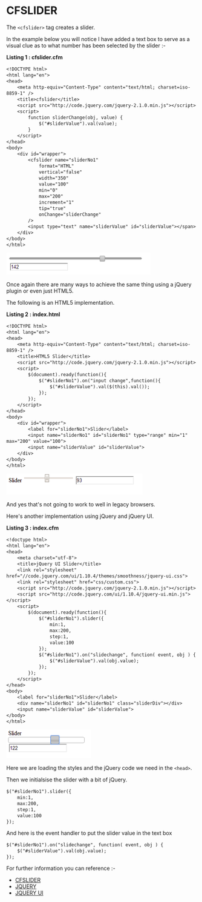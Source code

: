 CFSLIDER
===

The `<cfslider>` tag creates a slider.

In the example below you will notice I have added a text box to serve as a visual clue as to what number has been selected by the slider :-

**Listing 1 : cfslider.cfm**

    <!DOCTYPE html>
    <html lang="en">
    <head>
        <meta http-equiv="Content-Type" content="text/html; charset=iso-8859-1" />
        <title>cfslider</title>
        <script src="http://code.jquery.com/jquery-2.1.0.min.js"></script>
        <script>
            function sliderChange(obj, value) {
                $("#sliderValue").val(value);
            }
        </script>
    </head>
    <body>
        <div id="wrapper">
            <cfslider name="sliderNo1" 
                format="HTML" 
                vertical="false" 
                width="350" 
                value="100" 
                min="0" 
                max="200" 
                increment="1" 
                tip="true"
                onChange="sliderChange"
            />
            <input type="text" name="sliderValue" id="sliderValue"></span>
        </div>
    </body>
    </html>

![CFSLIDER Examaple](images/slider1.png)

Once again there are many ways to achieve the same thing using a jQuery plugin or even just HTML5.

The following is an HTML5 implementation.

**Listing 2 : index.html**

    <!DOCTYPE html>
    <html lang="en">
    <head>
        <meta http-equiv="Content-Type" content="text/html; charset=iso-8859-1" />
        <title>HTML5 Slider</title>
        <script src="http://code.jquery.com/jquery-2.1.0.min.js"></script>
        <script>
            $(document).ready(function(){
                $("#sliderNo1").on("input change",function(){
                    $("#sliderValue").val($(this).val());
                });
            });
        </script>
    </head>
    <body>
        <div id="wrapper">
            <label for="sliderNo1">Slider</label>
            <input name="sliderNo1" id="sliderNo1" type="range" min="1" max="200" value="100">
            <input name="sliderValue" id="sliderValue">
        </div>
    </body>
    </html>

![HTML5 Examaple](images/slider2.png)

And yes that's not going to work to well in legacy browsers.

Here's another implementation using jQuery and jQuery UI.

**Listing 3 : index.cfm**

    <!doctype html>
    <html lang="en">
    <head>
        <meta charset="utf-8">
        <title>jQuery UI Slider</title>
        <link rel="stylesheet" href="//code.jquery.com/ui/1.10.4/themes/smoothness/jquery-ui.css">
        <link rel="stylesheet" href="css/custom.css">
        <script src="http://code.jquery.com/jquery-2.1.0.min.js"></script>
        <script src="http://code.jquery.com/ui/1.10.4/jquery-ui.min.js"></script>
        <script>
            $(document).ready(function(){
                $("#sliderNo1").slider({ 
                    min:1, 
                    max:200, 
                    step:1, 
                    value:100 
                });
                $("#sliderNo1").on("slidechange", function( event, obj ) {
                    $("#sliderValue").val(obj.value);
                });
            });
        </script>
    </head>
    <body>
        <label for="sliderNo1">Slider</label>
        <div name="sliderNo1" id="sliderNo1" class="sliderDiv"></div>
        <input name="sliderValue" id="sliderValue">
    </body>
    </html>

![jQuery Examaple](images/slider3.png)

Here we are loading the styles and the jQuery code we need in the `<head>`.

Then we initialsise the slider with a bit of jQuery.

    $("#sliderNo1").slider({ 
        min:1, 
        max:200, 
        step:1, 
        value:100 
    });

And here is the event handler to put the slider value in the text box

    $("#sliderNo1").on("slidechange", function( event, obj ) {
        $("#sliderValue").val(obj.value);
    });    

For further information you can reference :-

* [CFSLIDER](http://help.adobe.com/en_US/ColdFusion/9.0/CFMLRef/WSc3ff6d0ea77859461172e0811cbec22c24-7aed.html)
* [JQUERY](http://jquery.com/)
* [JQUERY UI](http://jqueryui.com)


